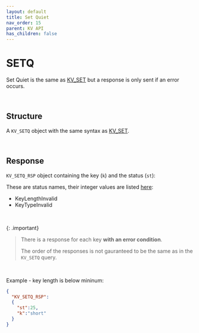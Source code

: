 ```yaml
---
layout: default
title: Set Quiet
nav_order: 15
parent: KV API
has_children: false
---
```


# SETQ
Set Quiet is the same as [KV_SET](../kvset/kvset.md) but a response is only sent if an error occurs.


<br/>


## Structure

A `KV_SETQ` object with the same syntax as [KV_SET](../kvset/kvset.md).

<br/>


## Response
`KV_SETQ_RSP` object containing the key  (`k`) and the status (`st`):

These are status names, their integer values are listed [here](../kvstatuslist.md):

- KeyLengthInvalid
- KeyTypeInvalid

<br/>

{: .important}
> There is a response for each key **with an error condition**.
>
> The order of the responses is not gauranteed to be the same as in the `KV_SETQ` query.


<br/>


Example - key length is below mininum:

```json
{
  "KV_SETQ_RSP":
  {
    "st":25,
    "k":"short"
  }
}
```
